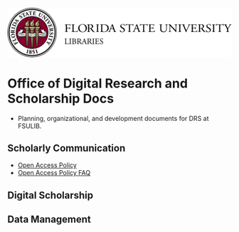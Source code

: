 ![FSU Logo](https://github.com/fsulib/Office-of-Digital-Research-and-Scholarship-Docs/blob/master/assets/Libraries-H-1.jpg)
# Office of Digital Research and Scholarship Docs

* Planning, organizational, and development documents for DRS at FSULIB.

Scholarly Communication
------
* [Open Access Policy](https://github.com/fsulib/Office-of-Digital-Research-and-Scholarship-Docs/blob/master/open-access/oapolicy.md)
* [Open Access Policy FAQ](https://github.com/fsulib/Office-of-Digital-Research-and-Scholarship-Docs/blob/master/open-access/oapolicy-faq.md)

Digital Scholarship
-----

Data Management
------
